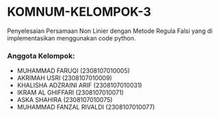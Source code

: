 # KOMNUM-KELOMPOK-3
Penyelesaian Persamaan Non Linier dengan Metode Regula Falsi yang di implementasikan menggunakan code python.

### Anggota Kelompok:
- MUHAMMAD FARUQI (2308107010005)
- AKRIMAH USRI (2308107010009)
- KHALISHA ADZRAINI ARIF (2308107010031)
- IKRAM AL GHIFFARI (2308107010071)
- ASKA SHAHIRA (2308107010075)
- MUHAMMAD FANZAL RIVALDI (2308107010077)
